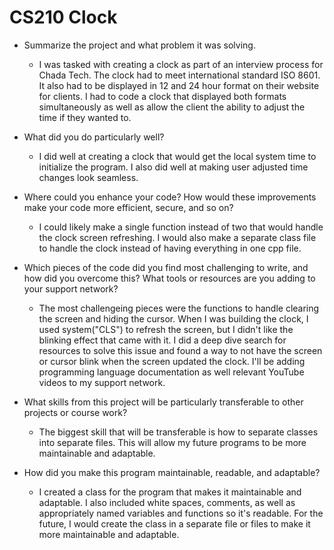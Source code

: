 # CS210 Clock

- Summarize the project and what problem it was solving.
  - I was tasked with creating a clock as part of an interview process for Chada Tech. The clock had to meet international standard ISO 8601. It also had to be displayed in 12 and 24 hour format on their website for clients. I had to code a clock that displayed both formats simultaneously as well as allow the client the ability to adjust the time if they wanted to. 

- What did you do particularly well?
  - I did well at creating a clock that would get the local system time to initialize the program. I also did well at making user adjusted time changes look seamless.

- Where could you enhance your code? How would these improvements make your code more efficient, secure, and so on?
  - I could likely make a single function instead of two that would handle the clock screen refreshing. I would also make a separate class file to handle the clock instead of having everything in one cpp file.

- Which pieces of the code did you find most challenging to write, and how did you overcome this? What tools or resources are you adding to your support network?
  - The most challengeing pieces were the functions to handle clearing the screen and hiding the cursor. When I was building the clock, I used system("CLS") to refresh the screen, but I didn't like the blinking effect that came with it. I did a deep dive search for resources to solve this issue and found a way to not have the screen or cursor blink when the screen updated the clock. I'll be adding programming language documentation as well relevant YouTube videos to my support network.

- What skills from this project will be particularly transferable to other projects or course work?
  - The biggest skill that will be transferable is how to separate classes into separate files. This will allow my future programs to be more maintainable and adaptable.
  
- How did you make this program maintainable, readable, and adaptable?
  - I created a class for the program that makes it maintainable and adaptable. I also included white spaces, comments, as well as appropriately named variables and functions so it's readable. For the future, I would create the class in a separate file or files to make it more maintainable and adaptable. 
